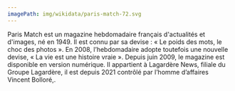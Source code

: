 ```yaml
---
imagePath: img/wikidata/paris-match-72.svg
---
```


Paris Match est un magazine hebdomadaire français d'actualités et d'images, né en 1949.
Il est connu par sa devise : « Le poids des mots, le choc des photos ». En 2008, l’hebdomadaire adopte toutefois une nouvelle devise, « La vie est une histoire vraie ».
Depuis juin 2009, le magazine est disponible en version numérique.
Il appartient à Lagardère News, filiale du Groupe Lagardère, il est depuis 2021 contrôlé par l’homme d’affaires Vincent Bolloré,.
